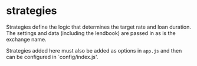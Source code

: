 # strategies
Strategies define the logic that determines the target rate and loan duration. The
settings and data (including the lendbook) are passed in as is the exchange name.

Strategies added here must also be added as options in `app.js` and then can be configured in
`config/index.js'.
